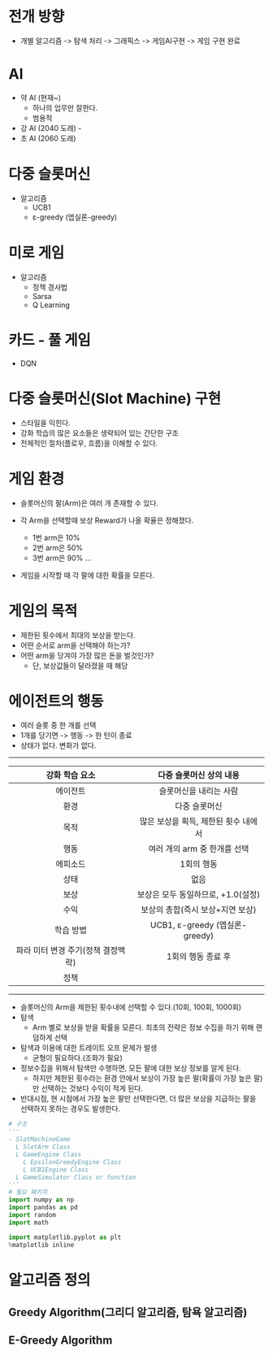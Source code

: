 
# 전개 방향 

- 개별 알고리즘 -> 탐색 처리 -> 그래픽스 -> 게임AI구현 -> 게임 구현 완료

# AI

- 약 AI (현재~)
    - 하나의 업무만 잘한다. 
    - 범용적
- 강 AI (2040 도래) -
- 초 AI (2060 도래)

# 다중 슬롯머신 

- 알고리즘 
    - UCB1
    - ε-greedy (엡실론-greedy)


# 미로 게임   

- 알고리즘 
    - 정책 경사법 
    - Sarsa
    - Q Learning


# 카드 - 풀 게임 

- DQN

# 다중 슬롯머신(Slot Machine) 구현

- 스타일을 익힌다. 
- 강화 학습의 많은 요소들은 생략되어 있는 간단한 구조 
- 전체적인 절차(플로우, 흐름)을 이해할 수 있다. 


# 게임 환경 

- 슬롯머신의 팔(Arm)은 여러 개 존재할 수 있다. 
- 각 Arm을 선택할때 보상 Reward가 나올 확율은 정해졌다.

    - 1번 arm은 10%
    - 2번 arm은 50%
    - 3번 arm은 90% ...

- 게임을 시작할 때 각 팔에 대한 확률을 모른다. 


# 게임의 목적

- 제한된 횟수에서 최대의 보상을 받는다.
- 어떤 순서로 arm을 선택해야 하는가?
- 어떤 arm을 당겨야 가장 많은 돈을 벌것인가?
    - 단, 보상값들이 달라졌을 때 해당  


# 에이전트의 행동 

- 여러 슬롯 중 한 개를 선택
- 1개를 당기면 -> 행동 -> 한 턴이 종료 
- 상태가 없다. 변화가 없다. 

---

|강화 학습 요소|다중 슬롯머신 상의 내용|
|:--:|:--:|
|에이전트|슬롯머신을 내리는 사람|
|환경|다중 슬롯머신|
|목적|많은 보상을 획득, 제한된 횟수 내에서|
|행동|여러 개의 arm 중 한개를 선택|
|에피소드|1회의 행동|
|상태|없음|
|보상|보상은 모두 동일하므로, +1.0(설정)|
|수익|보상의 총합(즉시 보상+지연 보상)|
|학습 방법|UCB1, ε-greedy (엡실론-greedy)|
|파라 미터 변경 주기(정책 결정맥락)|1회의 행동 종료 후|
|정책||


---

- 슬롯머신의 Arm을 제한된 횟수내에 선택할 수 있다.(10회, 100회, 1000회)
- 탐색 
    - Arm 별로 보상을 받을 확률을 모른다. 최초의 전략은 정보 수집을 하기 위해 랜덤하게 선택
- 탐색과 이용에 대한 트레이트 오프 문제가 발생 
    - 균형이 필요하다.(조화가 필요)
- 정보수집을 위해서 탐색만 수행하면, 모든 팔에 대한 보상 정보를 알게 된다.
    - 하지만 제한된 횟수라는 환경 안에서 보상이 가장 높은 팔(확률이 가장 높은 팔)만 선택하는 것보다 수익이 적게 된다.
- 반대시점, 현 시점에서 가장 높은 팔만 선택한다면, 더 많은 보상을 지급하는 팔을 선택하지 못하는 경우도 발생한다.



```py
# 구조 
'''
- SlotMachineGame
  L SlotArm Class
  L GameEngine Class
    L EpsilonGreedyEngine Class
    L UCB1Engine Class
  L GameSimulator Class or function
'''
# 필요 패키지 
import numpy as np
import pandas as pd
import random
import math

import matplotlib.pyplot as plt
%matplotlib inline

```


# 알고리즘 정의 

## Greedy Algorithm(그리디 알고리즘, 탐욕 알고리즘) 


## E-Greedy Algorithm

